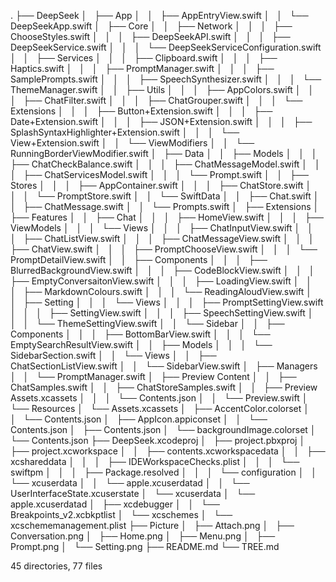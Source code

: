 .
├── DeepSeek
│   ├── App
│   │   ├── AppEntryView.swift
│   │   └── DeepSeekApp.swift
│   ├── Core
│   │   ├── Network
│   │   │   ├── ChooseStyles.swift
│   │   │   ├── DeepSeekAPI.swift
│   │   │   ├── DeepSeekService.swift
│   │   │   └── DeepSeekServiceConfiguration.swift
│   │   ├── Services
│   │   │   ├── Clipboard.swift
│   │   │   ├── Haptics.swift
│   │   │   ├── PromptManager.swift
│   │   │   ├── SamplePrompts.swift
│   │   │   ├── SpeechSynthesizer.swift
│   │   │   └── ThemeManager.swift
│   │   ├── Utils
│   │   │   ├── AppColors.swift
│   │   │   ├── ChatFilter.swift
│   │   │   ├── ChatGrouper.swift
│   │   │   └── Extensions
│   │   │       ├── Button+Extension.swift
│   │   │       ├── Date+Extension.swift
│   │   │       ├── JSON+Extension.swift
│   │   │       ├── SplashSyntaxHighlighter+Extension.swift
│   │   │       └── View+Extension.swift
│   │   └── ViewModifiers
│   │       └── RunningBorderViewModifier.swift
│   ├── Data
│   │   ├── Models
│   │   │   ├── ChatCheckBalance.swift
│   │   │   ├── ChatMessageModel.swift
│   │   │   ├── ChatServicesModel.swift
│   │   │   └── Prompt.swift
│   │   ├── Stores
│   │   │   ├── AppContainer.swift
│   │   │   ├── ChatStore.swift
│   │   │   └── PromptStore.swift
│   │   └── SwiftData
│   │       ├── Chat.swift
│   │       ├── ChatMessage.swift
│   │       └── Prompts.swift
│   ├── Extensions
│   ├── Features
│   │   ├── Chat
│   │   │   ├── HomeView.swift
│   │   │   ├── ViewModels
│   │   │   └── Views
│   │   │       ├── ChatInputView.swift
│   │   │       ├── ChatListView.swift
│   │   │       ├── ChatMessageView.swift
│   │   │       ├── ChatView.swift
│   │   │       ├── PromptChooseView.swift
│   │   │       └── PromptDetailView.swift
│   │   ├── Components
│   │   │   ├── BlurredBackgroundView.swift
│   │   │   ├── CodeBlockView.swift
│   │   │   ├── EmptyConversaitonView.swift
│   │   │   ├── LoadingView.swift
│   │   │   ├── MarkdownColours.swift
│   │   │   └── ReadingAloudView.swift
│   │   ├── Setting
│   │   │   └── Views
│   │   │       ├── PromptSettingView.swift
│   │   │       ├── SettingView.swift
│   │   │       ├── SpeechSettingView.swift
│   │   │       └── ThemeSettingView.swift
│   │   └── Sidebar
│   │       ├── Components
│   │       │   ├── BottomBarView.swift
│   │       │   └── EmptySearchResultView.swift
│   │       ├── Models
│   │       │   └── SidebarSection.swift
│   │       └── Views
│   │           ├── ChatSectionListView.swift
│   │           └── SidebarView.swift
│   ├── Managers
│   │   └── PromptManager.swift
│   ├── Preview Content
│   │   ├── ChatSamples.swift
│   │   ├── ChatStoreSamples.swift
│   │   ├── Preview Assets.xcassets
│   │   │   └── Contents.json
│   │   └── Preview.swift
│   └── Resources
│       └── Assets.xcassets
│           ├── AccentColor.colorset
│           │   └── Contents.json
│           ├── AppIcon.appiconset
│           │   └── Contents.json
│           ├── Contents.json
│           └── backgroundImage.colorset
│               └── Contents.json
├── DeepSeek.xcodeproj
│   ├── project.pbxproj
│   ├── project.xcworkspace
│   │   ├── contents.xcworkspacedata
│   │   ├── xcshareddata
│   │   │   ├── IDEWorkspaceChecks.plist
│   │   │   └── swiftpm
│   │   │       ├── Package.resolved
│   │   │       └── configuration
│   │   └── xcuserdata
│   │       └── apple.xcuserdatad
│   │           └── UserInterfaceState.xcuserstate
│   └── xcuserdata
│       └── apple.xcuserdatad
│           ├── xcdebugger
│           │   └── Breakpoints_v2.xcbkptlist
│           └── xcschemes
│               └── xcschememanagement.plist
├── Picture
│   ├── Attach.png
│   ├── Conversation.png
│   ├── Home.png
│   ├── Menu.png
│   ├── Prompt.png
│   └── Setting.png
├── README.md
└── TREE.md

45 directories, 77 files

